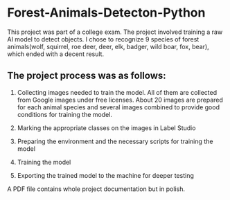 # Forest-Animals-Detecton-Python
This project was part of a college exam. The project involved training a raw AI model to detect objects. I chose to recognize 9 species of forest animals(wolf, squirrel, roe deer, deer, elk, badger, wild boar, fox, bear), which ended with a decent result. 
## The project process was as follows:
1. Collecting images needed to train the model. All of them are collected from Google images under free licenses. About 20 images are prepared for each animal species and several images combined to provide good conditions for training the model.

2. Marking the appropriate classes on the images in Label Studio

3. Preparing the environment and the necessary scripts for training the model

4. Training the model

5. Exporting the trained model to the machine for deeper testing

A PDF file contains whole project documentation but in polish.
